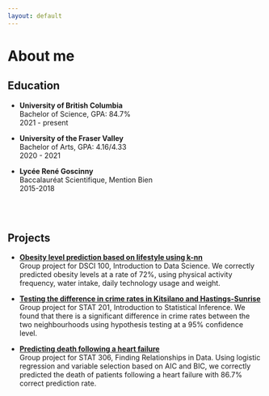```yaml
---
layout: default
---
```


# About me

## Education

- **University of British Columbia** <br>
  Bachelor of Science, GPA: 84.7% <br>
  2021 - present
  
- **University of the Fraser Valley** <br>
  Bachelor of Arts, GPA: 4.16/4.33  <br>
  2020 - 2021
 
- **Lycée René Goscinny** <br>
  Baccalauréat Scientifique, Mention Bien <br>
  2015-2018
<br>
<br>

## Projects

- <a href="dsci_100.html">**Obesity level prediction based on lifestyle using k-nn**</a> <br>
  Group project for DSCI 100, Introduction to Data Science. We correctly predicted obesity levels at a rate of 72%, using physical activity frequency, water intake, daily technology usage and weight. <br>
  
- <a href="stat_201.html">**Testing the difference in crime rates in Kitsilano and Hastings-Sunrise**</a><br>
  Group project for STAT 201, Introduction to Statistical Inference. We found that there is a significant difference in crime rates between the two neighbourhoods using hypothesis testing at a 95% confidence level. <br>
  
  
- <a href="stat_306.html">**Predicting death following a heart failure**</a> <br>
  Group project for STAT 306, Finding Relationships in Data. Using logistic regression and variable selection based on AIC and BIC, we correctly predicted the death of patients following a heart failure with 86.7% correct prediction rate.
